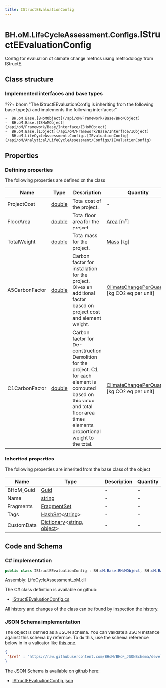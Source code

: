 ```yaml
---
title: IStructEEvaluationConfig
---
```


# <small>BH.oM.LifeCycleAssessment.Configs.</small>**IStructEEvaluationConfig**

Config for evaluation of climate change metrics using methodology from IStructE.

## Class structure

### Implemented interfaces and base types

???+ bhom "The IStructEEvaluationConfig is inheriting from the following base type(s) and implements the following interfaces:"

    -  BH.oM.Base.[BHoMObject](/api/oM/Framework/Base/BHoMObject)
    -  BH.oM.Base.[IBHoMObject](/api/oM/Framework/Base/Interface/IBHoMObject)
    -  BH.oM.Base.[IObject](/api/oM/Framework/Base/Interface/IObject)
    -  BH.oM.LifeCycleAssessment.Configs.[IEvaluationConfig](/api/oM/Analytical/LifeCycleAssessment/Configs/IEvaluationConfig)


## Properties



### Defining properties

The following properties are defined on the class

| Name             | Type             | Description      | Quantity         |
|------------------|------------------|------------------|------------------|
| ProjectCost | [double](https://learn.microsoft.com/en-us/dotnet/api/System.Double?view=netstandard-2.0) | Total cost of the project. | - |
| FloorArea | [double](https://learn.microsoft.com/en-us/dotnet/api/System.Double?view=netstandard-2.0) | Total floor area for the project. | [Area](/api/oM/Dimensional/Quantities/Attributes/Area) [m²] |
| TotalWeight | [double](https://learn.microsoft.com/en-us/dotnet/api/System.Double?view=netstandard-2.0) | Total mass for the project. | [Mass](/api/oM/Dimensional/Quantities/Attributes/Mass) [kg] |
| A5CarbonFactor | [double](https://learn.microsoft.com/en-us/dotnet/api/System.Double?view=netstandard-2.0) | Carbon factor for installation for the project. Gives an additional factor based on project cost and element weight. | [ClimateChangePerQuantity](/api/oM/Dimensional/Quantities/Attributes/ClimateChangePerQuantity) [kg CO2 eq per unit] |
| C1CarbonFactor | [double](https://learn.microsoft.com/en-us/dotnet/api/System.Double?view=netstandard-2.0) | Carbon factor for De-construction Demolition for the project. C1 for each element is computed based on this value and total floor area times elements proportional weight to the total. | [ClimateChangePerQuantity](/api/oM/Dimensional/Quantities/Attributes/ClimateChangePerQuantity) [kg CO2 eq per unit] |


### Inherited properties
The following properties are inherited from the base class of the object

| Name             | Type             | Description      | Quantity         |
|------------------|------------------|------------------|------------------|
| BHoM_Guid | [Guid](https://learn.microsoft.com/en-us/dotnet/api/System.Guid?view=netstandard-2.0) | - | - |
| Name | [string](https://learn.microsoft.com/en-us/dotnet/api/System.String?view=netstandard-2.0) | - | - |
| Fragments | [FragmentSet](/api/oM/Framework/Base/FragmentSet) | - | - |
| Tags | [HashSet](https://learn.microsoft.com/en-us/dotnet/api/System.Collections.Generic.HashSet-1?view=netstandard-2.0)&lt;[string](https://learn.microsoft.com/en-us/dotnet/api/System.String?view=netstandard-2.0)&gt; | - | - |
| CustomData | [Dictionary](https://learn.microsoft.com/en-us/dotnet/api/System.Collections.Generic.Dictionary-2?view=netstandard-2.0)&lt;[string](https://learn.microsoft.com/en-us/dotnet/api/System.String?view=netstandard-2.0), [object](https://learn.microsoft.com/en-us/dotnet/api/System.Object?view=netstandard-2.0)&gt; | - | - |


## Code and Schema

### C# implementation

``` C# title="C#"
public class IStructEEvaluationConfig : BH.oM.Base.BHoMObject, BH.oM.Base.IBHoMObject, BH.oM.Base.IObject, BH.oM.LifeCycleAssessment.Configs.IEvaluationConfig
```

Assembly: LifeCycleAssessment_oM.dll

The C# class definition is available on github:

- [IStructEEvaluationConfig.cs](https://github.com/BHoM/BHoM/blob/develop/LifeCycleAssessment_oM/Configs\IStructEEvaluationConfig.cs)

All history and changes of the class can be found by inspection the history.
### JSON Schema implementation

The object is defined as a JSON schema. You can validate a JSON instance against this schema by refernce. To do this, use the schema reference below in in a validator like [this one](https://www.jsonschemavalidator.net/).

``` json title="JSON Schema"
{
 "$ref" : "https://raw.githubusercontent.com/BHoM/BHoM_JSONSchema/develop/LifeCycleAssessment_oM/Configs/IStructEEvaluationConfig.json"
}
```

The JSON Schema is available on github here:

- [IStructEEvaluationConfig.json](https://github.com/BHoM/BHoM_JSONSchema/blob/develop/LifeCycleAssessment_oM/Configs/IStructEEvaluationConfig.json)
